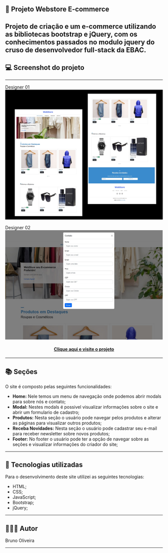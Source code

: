 ## 📝 Projeto Webstore E-commerce
Projeto de criação e um e-commerce utilizando as bibliotecas bootstrap e jQuery, com os conhecimentos passados no modulo jquery do cruso de desenvolvedor full-stack da EBAC.
---

## 💻 Screenshot do projeto
---

Designer 01
![Screenshot](./assets/images/Screenshot.jpg)

Designer 02
![Screenshot](./assets/images/Screenshot-01.jpg)

<h4 align="center"><a href="https://630747886b1c0400b003d92f--frolicking-eclair-0fa201.netlify.app/">Clique aqui e visite o projeto</a></h4>

---

## 📚 Seções

O site é composto pelas seguintes funcionalidades:

- **Home:** Nele temos um menu de navegação onde podemos abrir modals para sobre nós e contato;
- **Modal:** Nestes modals é possivel visualizar informações sobre o site e abrir um formulario de cadastro;
- **Produtos:** Nesta seção o usuário pode navegar pelos produtos e alterar as páginas para visualizar outros produtos;
- **Receba Novidades:** Nesta seção o usuário pode cadastrar seu e-mail para receber newsletter sobre novos produtos;
- **Footer:** No footer o usuário pode ter a opção de navegar sobre as seções e visualizar informações do criador do site;

---

## 💼 Tecnologias utilizadas

Para o desenvolvimento deste site utilizei as seguintes tecnologias:

- HTML;
- CSS;
- JavaScript;
- Bootstrap;
- jQuery;

---

## 🙋🏻‍♂️ Autor

Bruno Oliveira

---
